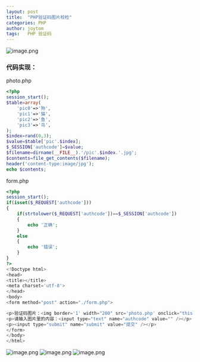 ```yaml
---
layout: post
title:  "PHP验证码图片校检"
categories: PHP
author: joytom
tags:   PHP 验证码
---
```



![image.png](https://upload-images.jianshu.io/upload_images/13570975-f9ea16c12ebf3483.png?imageMogr2/auto-orient/strip%7CimageView2/2/w/1240)
### 代码实现：

photo.php
```php
<?php
session_start();
$table=array(
	'pic0'=>'狗',
	'pic1'=>'猫',
	'pic2'=>'鱼',
	'pic3'=>'鸟',
);
$index=rand(0,3);
$value=$table['pic'.$index];
$_SESSION['authcode']=$value;
$filename=dirname(__FILE__).'/pic'.$index.'.jpg';
$contents=file_get_contents($filename);
header('content-type:image/jpg');
echo $contents;
```
form.php
```php
<?php
session_start();
if(isset($_REQUEST['authcode']))
{
	if(strtolower($_REQUEST['authcode'])==$_SESSION['authcode'])
	{
		echo '正确';
	}
	else
	{
		echo '错误';
	}
}
?>
<!Doctype html>
<head>
<title></title>
<meta charset='utf-8'>
</head>
<body>
<form method="post" action="./form.php">

<p>验证码图片：<img border='1' width="200" src='photo.php' onclick="this.src='photo.php?t=' + Math.random()" title="点击刷新"/></p>
<p>请输入图片里的内容：<input type="text" name="authcode" value="" /></p>
<p><input type="submit" name="submit" value="提交" /></p>
</form>
</body>
</html>
```
![image.png](https://upload-images.jianshu.io/upload_images/13570975-7b5d1f1ea8096446.png?imageMogr2/auto-orient/strip%7CimageView2/2/w/1240)
![image.png](https://upload-images.jianshu.io/upload_images/13570975-ded4cd39cb85b7cc.png?imageMogr2/auto-orient/strip%7CimageView2/2/w/1240)
![image.png](https://upload-images.jianshu.io/upload_images/13570975-92cf7c6290ff8125.png?imageMogr2/auto-orient/strip%7CimageView2/2/w/1240)
